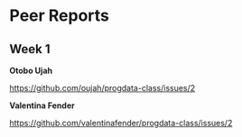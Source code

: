# Peer Reports  

## Week 1 

**Otobo Ujah**

https://github.com/oujah/progdata-class/issues/2

**Valentina Fender** 

https://github.com/valentinafender/progdata-class/issues/2
